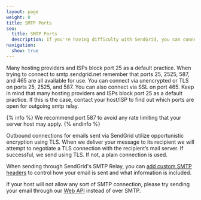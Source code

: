 ```yaml
---
layout: page
weight: 0
title: SMTP Ports
seo:
  title: SMTP Ports
  description: If you're having difficulty with SendGrid, you can connect via unencrypted or TLS on ports 25, 2525, and 587. You can connect via SSL on port 465.
navigation:
  show: true
---
```


Many hosting providers and ISPs block port 25 as a default practice. When trying to connect to smtp.sendgrid.net remember that ports 25, 2525, 587, and 465 are all available for use.
You can connect via unencrypted or TLS on ports 25, 2525, and 587. You can also connect via SSL on port 465. Keep in mind that many hosting providers and ISPs block port 25 as a default practice. If this is the case, contact your host/ISP to find out which ports are open for outgoing smtp relay.

{% info %}
We recommend port 587 to avoid any rate limiting that your server host may apply.
{% endinfo %}

Outbound connections for emails sent via SendGrid utilize opportunistic encryption using TLS. When we deliver your message to its recipient we will attempt to negotiate a TLS connection with the recipient’s mail server. If successful, we send using TLS. If not, a plain connection is used.

When sending through SendGrid's SMTP Relay, you can [add custom SMTP headers]({{root_url}}/API_Reference/SMTP_API/index.html) to control how your email is sent and what information is included.

If your host will not allow any sort of SMTP connection, please try sending your email through our [Web API]({{root_url}}/API_Reference/Web_API/index.html) instead of over SMTP.

